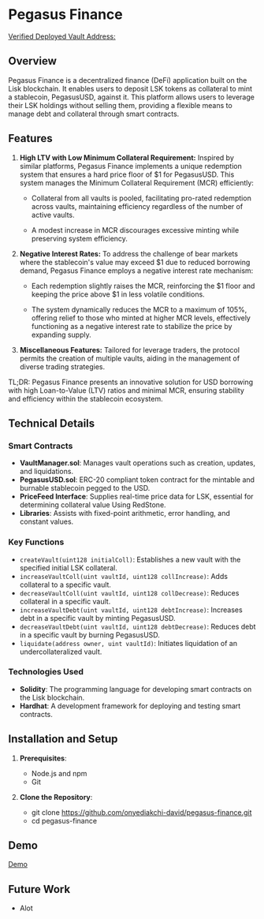 # Pegasus Finance

[Verified Deployed Vault Address:](https://sepolia-blockscout.lisk.com/address/0xb7738817DbD16F9e588b4F493D283d1C729cd682#code)

## Overview

Pegasus Finance is a decentralized finance (DeFi) application built on the Lisk blockchain. It enables users to deposit LSK tokens as collateral to mint a stablecoin, PegasusUSD, against it. This platform allows users to leverage their LSK holdings without selling them, providing a flexible means to manage debt and collateral through smart contracts.

## Features

1. **High LTV with Low Minimum Collateral Requirement:** Inspired by similar platforms, Pegasus Finance implements a unique redemption system that ensures a hard price floor of $1 for PegasusUSD. This system manages the Minimum Collateral Requirement (MCR) efficiently:

   - Collateral from all vaults is pooled, facilitating pro-rated redemption across vaults, maintaining efficiency regardless of the number of active vaults.

   - A modest increase in MCR discourages excessive minting while preserving system efficiency.

2. **Negative Interest Rates:** To address the challenge of bear markets where the stablecoin's value may exceed $1 due to reduced borrowing demand, Pegasus Finance employs a negative interest rate mechanism:

   - Each redemption slightly raises the MCR, reinforcing the $1 floor and keeping the price above $1 in less volatile conditions.

   - The system dynamically reduces the MCR to a maximum of 105%, offering relief to those who minted at higher MCR levels, effectively functioning as a negative interest rate to stabilize the price by expanding supply.

3. **Miscellaneous Features:** Tailored for leverage traders, the protocol permits the creation of multiple vaults, aiding in the management of diverse trading strategies.

TL;DR: Pegasus Finance presents an innovative solution for USD borrowing with high Loan-to-Value (LTV) ratios and minimal MCR, ensuring stability and efficiency within the stablecoin ecosystem.

## Technical Details

### Smart Contracts

- **VaultManager.sol**: Manages vault operations such as creation, updates, and liquidations.
- **PegasusUSD.sol**: ERC-20 compliant token contract for the mintable and burnable stablecoin pegged to the USD.
- **PriceFeed Interface**: Supplies real-time price data for LSK, essential for determining collateral value Using RedStone.
- **Libraries**: Assists with fixed-point arithmetic, error handling, and constant values.

### Key Functions




- `createVault(uint128 initialColl)`: Establishes a new vault with the specified initial LSK collateral.
- `increaseVaultColl(uint vaultId, uint128 collIncrease)`: Adds collateral to a specific vault.
- `decreaseVaultColl(uint vaultId, uint128 collDecrease)`: Reduces collateral in a specific vault.
- `increaseVaultDebt(uint vaultId, uint128 debtIncrease)`: Increases debt in a specific vault by minting PegasusUSD.
- `decreaseVaultDebt(uint vaultId, uint128 debtDecrease)`: Reduces debt in a specific vault by burning PegasusUSD.
- `liquidate(address owner, uint vaultId)`: Initiates liquidation of an undercollateralized vault.

### Technologies Used

- **Solidity**: The programming language for developing smart contracts on the Lisk blockchain.
- **Hardhat**: A development framework for deploying and testing smart contracts.

## Installation and Setup

1. **Prerequisites**:
   - Node.js and npm
   - Git

2. **Clone the Repository**:
   - git clone <https://github.com/onyediakchi-david/pegasus-finance.git>
   - cd pegasus-finance

## Demo

[Demo](https://github.com/onyedikachi-david/pegasus-finance/assets/51977119/ac0665c2-6eec-436a-913c-56b9fbf5cdcd)


## Future Work

- Alot 

